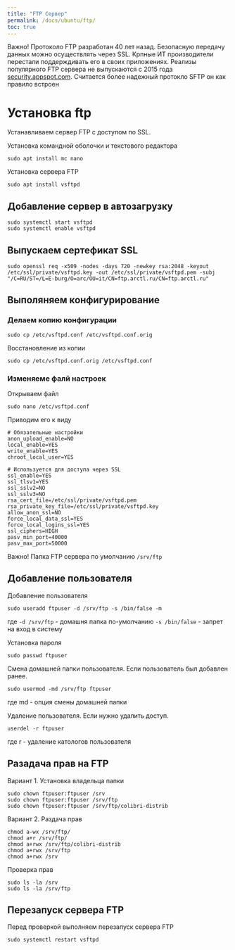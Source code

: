```yaml
---
title: "FTP Сервер"
permalink: /docs/ubuntu/ftp/
toc: true
---
```


Важно!
Протоколо FTP разработан 40 лет назад.
Безопасную передачу данных можно осуществлять через SSL.
Крпные ИТ производители перестали поддерждивать его в своих приложениях.
Реализы популярного FTP сервера не выпускаются с 2015 года
[security.appspot.com](https://security.appspot.com/vsftpd.html).
Считается более надежный протокло SFTP он как правило встроен

# Установка ftp

Устанавливаем сервер FTP с доступом по SSL.

Установка командной оболочки и текстового редактора
```
sudo apt install mc nano
```

Установка сервера FTP
```
sudo apt install vsftpd
```

## Добавление сервер в автозагрузку

```
sudo systemctl start vsftpd
sudo systemctl enable vsftpd
```

## Выпускаем сертефикат SSL
```
sudo openssl req -x509 -nodes -days 720 -newkey rsa:2048 -keyout /etc/ssl/private/vsftpd.key -out /etc/ssl/private/vsftpd.pem -subj "/C=RU/ST=/L=E-burg/O=arc/OU=it/CN=ftp.arctl.ru/CN=ftp.arctl.ru"
```

## Выполяняем конфигурирование

### Делаем копию конфигурации
```
sudo cp /etc/vsftpd.conf /etc/vsftpd.conf.orig
```

Восстановление из копии
```
sudo cp /etc/vsftpd.conf.orig /etc/vsftpd.conf
```

### Изменяеме фалй настроек

Открываем файл
```
sudo nano /etc/vsftpd.conf
```

Приводим его к виду
```
# Обязательные настройки
anon_upload_enable=NO
local_enable=YES
write_enable=YES
chroot_local_user=YES

# Используется для доступа через SSL
ssl_enable=YES
ssl_tlsv1=YES
ssl_sslv2=NO
ssl_sslv3=NO
rsa_cert_file=/etc/ssl/private/vsftpd.pem
rsa_private_key_file=/etc/ssl/private/vsftpd.key
allow_anon_ssl=NO
force_local_data_ssl=YES
force_local_logins_ssl=YES
ssl_ciphers=HIGH
pasv_min_port=40000
pasv_max_port=50000
```

Важно! Папка FTP сервера по умолчанию `/srv/ftp`

## Добавление пользователя

Добавление пользователя
```
sudo useradd ftpuser -d /srv/ftp -s /bin/false -m
```
где `-d /srv/ftp` - домашня папка по-умолчанию
    `-s /bin/false` - запрет на вход в систему

Установка пароля
```
sudo passwd ftpuser
```

Смена домашней папки пользователя.
Если пользователь был добавлен ранее.
```
sudo usermod -md /srv/ftp ftpuser
```
где md - опция смены домашней папки

Удаление пользователя.
Если нужно удалить доступ.
```
userdel -r ftpuser
```
где r - удаление катологов пользователя

## Разадача прав на FTP

Вариант 1. Установка владельца папки
```
sudo chown ftpuser:ftpuser /srv
sudo chown ftpuser:ftpuser /srv/ftp
sudo chown ftpuser:ftpuser /srv/ftp/colibri-distrib
```

Вариант 2. Раздача прав
```
chmod a-wx /srv/ftp/
chmod a+r /srv/ftp/
chmod a+rwx /srv/ftp/colibri-distrib
chmod a+rwx /srv/ftp
chmod a+rwx /srv
```

Проверка прав
```
sudo ls -la /srv
sudo ls -la /srv/ftp
```

## Перезапуск сервера FTP

Перед проверкой выполняем перезапуск сервера FTP
```
sudo systemctl restart vsftpd
```

